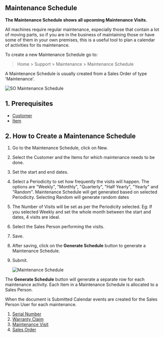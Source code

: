 ## Maintenance Schedule

**The Maintenance Schedule shows all upcoming Maintenance Visits.**

All machines require regular maintenance, especially those that contain a lot of moving parts, so if you are in the business of maintaining those or have some of them in your own premises, this is a useful tool to plan a calendar of activities for its maintenance.

To create a new Maintenance Schedule go to:

> Home > Support > Maintenance > Maintenance Schedule

A Maintenance Schedule is usually created from a Sales Order of type 'Maintenance'.

![SO Maintenance Schedule](https://docs.erpnext.com/files/so-maintenance-schedule.png)

## 1\. Prerequisites

*   [Customer](https://docs.erpnext.com/docs/v13/user/manual/en/CRM/customer)
*   [Item](https://docs.erpnext.com/docs/v13/user/manual/en/stock/item)

## 2\. How to Create a Maintenance Schedule

1.  Go to the Maintenance Schedule, click on New.
2.  Select the Customer and the Items for which maintenance needs to be done.
3.  Set the start and end dates.
4.  Select a Periodicity to set how frequently the visits will happen. The options are "Weekly", "Monthly", "Quarterly", "Half Yearly", "Yearly" and "Random". Maintenance Schedule will get generated based on selected Periodicity. Selecting Random will generate random dates
5.  The Number of Visits will be set as per the Periodicity selected. Eg: If you selected Weekly and set the whole month between the start and dates, 4 visits are ideal.
6.  Select the Sales Person performing the visits.
7.  Save.
8.  After saving, click on the **Generate Schedule** button to generate a Maintenance Schedule.
9.  Submit.
    
    ![Maintenance Schedule](https://docs.erpnext.com/files/maintenance-schedule-1.png)
    

The **Generate Schedule** button will generate a separate row for each maintenance activity. Each Item in a Maintenance Schedule is allocated to a Sales Person.

When the document is Submitted Calendar events are created for the Sales Person User for each maintenance.

1.  [Serial Number](https://docs.erpnext.com/docs/v13/user/manual/en/stock/serial-no)
2.  [Warranty Claim](https://docs.erpnext.com/docs/v13/user/manual/en/support/warranty-claim)
3.  [Maintenance Visit](https://docs.erpnext.com/docs/v13/user/manual/en/support/maintenance-visit)
4.  [Sales Order](https://docs.erpnext.com/docs/v13/user/manual/en/selling/sales-order)